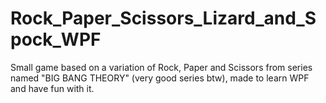# Rock_Paper_Scissors_Lizard_and_Spock_WPF
Small game based on a variation of Rock, Paper and Scissors from series named "BIG BANG THEORY" (very good series btw), made to learn WPF and have fun with it.
